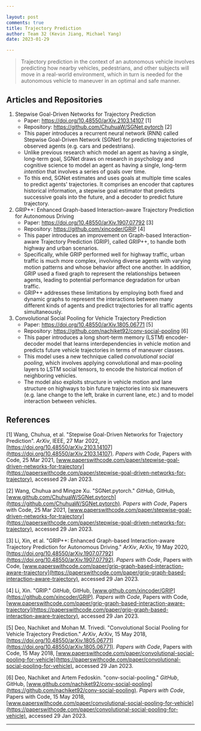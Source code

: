 ```yaml
---

layout: post
comments: true
title: Trajectory Prediction
author: Team 32 (Kevin Jiang, Michael Yang)
date: 2023-01-29

---
```


> Trajectory prediction in the context of an autonomous vehicle involves predicting how nearby vehicles, pedestrians, and other subjects will move in a real-world environment, which in turn is needed for the autonomous vehicle to maneuver in an optimal and safe manner.

<!--more-->

## Articles and Repositories

1) Stepwise Goal-Driven Networks for Trajectory Prediction
    - Paper: https://doi.org/10.48550/arXiv.2103.14107 [1]
    - Repository: https://github.com/ChuhuaW/SGNet.pytorch [2]
    - This paper introduces a recurrent neural network (RNN) called Stepwise Goal-Driven Network (SGNet) for predicting trajectories of observed agents (e.g. cars and pedestrians).
    - Unlike previous research which model an agent as having a single, long-term goal, SGNet draws on research in psychology and cognitive science to model an agent as having a single, long-term _intention_ that involves a series of goals over time.
    - To this end, SGNet estimates and uses goals at multiple time scales to predict agents' trajectories. It comprises an encoder that captures historical information, a stepwise goal estimator that predicts successive goals into the future, and a decoder to predict future trajectory.
2) GRIP++: Enhanced Graph-based Interaction-aware Trajectory Prediction for Autonomous Driving
    - Paper: https://doi.org/10.48550/arXiv.1907.07792 [3]
    - Repository: https://github.com/xincoder/GRIP [4]
    - This paper introduces an improvement on Graph-based Interaction-aware Trajectory Prediction (GRIP), called GRIP++, to handle both highway and urban scenarios.
    - Specifically, while GRIP performed well for highway traffic, urban traffic is much more complex, involving diverse agents with varying motion patterns and whose behavior affect one another. In addition, GRIP used a fixed graph to represent the relationships between agents, leading to potential performance degradation for urban traffic.
    - GRIP++ addresses these limitations by employing both fixed and dynamic graphs to represent the interactions between many different kinds of agents and predict trajectories for all traffic agents simultaneously.
3) Convolutional Social Pooling for Vehicle Trajectory Prediction
    - Paper: https://doi.org/10.48550/arXiv.1805.06771 [5]
    - Repository: https://github.com/nachiket92/conv-social-pooling [6]
    - This paper introduces a long short-term memory (LSTM) encoder-decoder model that learns interdependencies in vehicle motion and predicts future vehicle trajectories in terms of maneuver classes.
    - This model uses a new technique called _convolutional social pooling_, which involves applying convolutional and max-pooling layers to LSTM social tensors, to encode the historical motion of neighboring vehicles.
    - The model also exploits structure in vehicle motion and lane structure on highways to bin future trajectories into six maneuvers (e.g. lane change to the left, brake in current lane, etc.) and to model interaction between vehicles.

## References

[1] Wang, Chuhua, et al. "Stepwise Goal-Driven Networks for Trajectory Prediction". *ArXiv*, IEEE, 27 Mar 2022, [https://doi.org/10.48550/arXiv.2103.14107](https://doi.org/10.48550/arXiv.2103.14107). *Papers with Code*, Papers with Code, 25 Mar 2021, [www.paperswithcode.com/paper/stepwise-goal-driven-networks-for-trajectory](https://paperswithcode.com/paper/stepwise-goal-driven-networks-for-trajectory), accessed 29 Jan 2023.

[2] Wang, Chuhua and Mingze Xu. "SGNet.pytorch." *GitHub*, GitHub, [www.github.com/ChuhuaW/SGNet.pytorch](https://github.com/ChuhuaW/SGNet.pytorch). *Papers with Code*, Papers with Code, 25 Mar 2021, [www.paperswithcode.com/paper/stepwise-goal-driven-networks-for-trajectory](https://paperswithcode.com/paper/stepwise-goal-driven-networks-for-trajectory), accessed 29 Jan 2023.

[3] Li, Xin, et al. "GRIP++: Enhanced Graph-based Interaction-aware Trajectory Prediction for Autonomous Driving." *ArXiv*, ArXiv, 19 May 2020, [https://doi.org/10.48550/arXiv.1907.07792](https://doi.org/10.48550/arXiv.1907.07792). *Papers with Code*, Papers with Code, [www.paperswithcode.com/paper/grip-graph-based-interaction-aware-trajectory](https://paperswithcode.com/paper/grip-graph-based-interaction-aware-trajectory), accessed 29 Jan 2023.

[4] Li, Xin. "GRIP." *GitHub*, GitHub, [www.github.com/xincoder/GRIP](https://github.com/xincoder/GRIP). *Papers with Code*, Papers with Code, [www.paperswithcode.com/paper/grip-graph-based-interaction-aware-trajectory](https://paperswithcode.com/paper/grip-graph-based-interaction-aware-trajectory), accessed 29 Jan 2023.

[5] Deo, Nachiket and Mohan M. Trivedi. "Convolutional Social Pooling for Vehicle Trajectory Prediction." *ArXiv*, ArXiv, 15 May 2018, [https://doi.org/10.48550/arXiv.1805.06771](https://doi.org/10.48550/arXiv.1805.06771). *Papers with Code*, Papers with Code, 15 May 2018, [www.paperswithcode.com/paper/convolutional-social-pooling-for-vehicle](https://paperswithcode.com/paper/convolutional-social-pooling-for-vehicle), accessed 29 Jan 2023.

[6] Deo, Nachiket and Artem Fedoskin. "conv-social-pooling." *GitHub*, GitHub, [www.github.com/nachiket92/conv-social-pooling](https://github.com/nachiket92/conv-social-pooling). *Papers with Code*, Papers with Code, 15 May 2018, [www.paperswithcode.com/paper/convolutional-social-pooling-for-vehicle](https://paperswithcode.com/paper/convolutional-social-pooling-for-vehicle), accessed 29 Jan 2023.

---